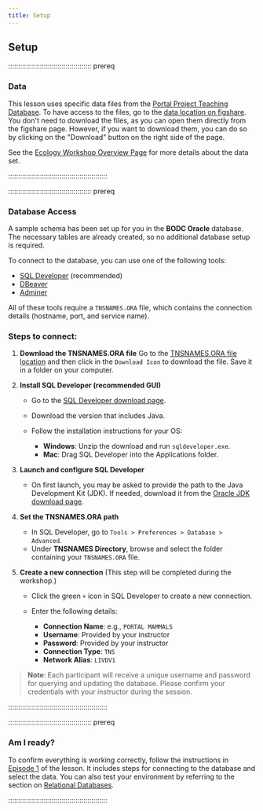 ```yaml
---
title: Setup
---
```


## Setup

::::::::::::::::::::::::::::::::::::::::::  prereq

### Data

This lesson uses specific data files from the [Portal Project Teaching Database](https://figshare.com/articles/Portal_Project_Teaching_Database/1314459). To have access to the files, go to the [data location on figshare](https://figshare.com/articles/Portal_Project_Teaching_Database/1314459). You don't need to download the files, as you can open them directly from the figshare page. However, if you want to download them, you can do so by clicking on the "Download" button on the right side of the page.

See the
[Ecology Workshop Overview Page](https://datacarpentry.org/ecology-workshop/) for more details about the data set.

::::::::::::::::::::::::::::::::::::::::::::::::::

::::::::::::::::::::::::::::::::::::::::::  prereq

### Database Access

A sample schema has been set up for you in the **BODC Oracle** database. The necessary tables are already created, so no additional database setup is required.

To connect to the database, you can use one of the following tools:

* [SQL Developer](https://www.oracle.com/uk/database/sqldeveloper/technologies/download/) (recommended)
* [DBeaver](https://dbeaver.io/)
* [Adminer](https://www.adminer.org/)

All of these tools require a `TNSNAMES.ORA` file, which contains the connection details (hostname, port, and service name).

### Steps to connect:

1. **Download the TNSNAMES.ORA file**
   Go to the [TNSNAMES.ORA file location](https://github.com/NOC-OI/sql-ecology-lesson/blob/main/utils/oracle_db/TNSNAMES.ORA) and then click in the `Download Icon` to download the file. Save it in a folder on your computer.

2. **Install SQL Developer (recommended GUI)**

   * Go to the [SQL Developer download page](https://www.oracle.com/uk/database/sqldeveloper/technologies/download/).
   * Download the version that includes Java.
   * Follow the installation instructions for your OS:

     * **Windows**: Unzip the download and run `sqldeveloper.exe`.
     * **Mac**: Drag SQL Developer into the Applications folder.

3. **Launch and configure SQL Developer**

   * On first launch, you may be asked to provide the path to the Java Development Kit (JDK). If needed, download it from the [Oracle JDK download page](https://www.oracle.com/java/technologies/javase-jdk11-downloads.html).

4. **Set the TNSNAMES.ORA path**

   * In SQL Developer, go to `Tools > Preferences > Database > Advanced`.
   * Under **TNSNAMES Directory**, browse and select the folder containing your `TNSNAMES.ORA` file.

5. **Create a new connection**
   (This step will be completed during the workshop.)

   * Click the green `+` icon in SQL Developer to create a new connection.
   * Enter the following details:

     * **Connection Name**: e.g., `PORTAL MAMMALS`
     * **Username**: Provided by your instructor
     * **Password**: Provided by your instructor
     * **Connection Type**: `TNS`
     * **Network Alias**: `LIVDV1`

> **Note**: Each participant will receive a unique username and password for querying and updating the database. Please confirm your credentials with your instructor during the session.

::::::::::::::::::::::::::::::::::::::::::::::::::

::::::::::::::::::::::::::::::::::::::::::  prereq

### Am I ready?

To confirm everything is working correctly, follow the instructions in [Episode 1](episodes/00-sql-introduction.md) of the lesson. It includes steps for connecting to the database and select the data.
You can also test your environment by referring to the section on [Relational Databases](../episodes/00-sql-introduction.md#relational-databases).

::::::::::::::::::::::::::::::::::::::::::::::::::

